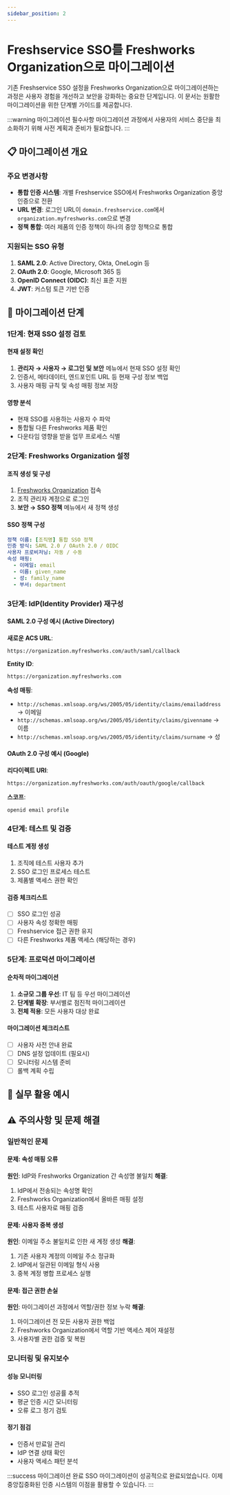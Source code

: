 ```yaml
---
sidebar_position: 2
---
```


# Freshservice SSO를 Freshworks Organization으로 마이그레이션

기존 Freshservice SSO 설정을 Freshworks Organization으로 마이그레이션하는 과정은 사용자 경험을 개선하고 보안을 강화하는 중요한 단계입니다. 이 문서는 원활한 마이그레이션을 위한 단계별 가이드를 제공합니다.

:::warning 마이그레이션 필수사항
마이그레이션 과정에서 사용자의 서비스 중단을 최소화하기 위해 사전 계획과 준비가 필요합니다.
:::

## 📋 마이그레이션 개요

### 주요 변경사항

- **통합 인증 시스템**: 개별 Freshservice SSO에서 Freshworks Organization 중앙 인증으로 전환
- **URL 변경**: 로그인 URL이 `domain.freshservice.com`에서 `organization.myfreshworks.com`으로 변경
- **정책 통합**: 여러 제품의 인증 정책이 하나의 중앙 정책으로 통합

### 지원되는 SSO 유형

1. **SAML 2.0**: Active Directory, Okta, OneLogin 등
2. **OAuth 2.0**: Google, Microsoft 365 등
3. **OpenID Connect (OIDC)**: 최신 표준 지원
4. **JWT**: 커스텀 토큰 기반 인증

## 🔄 마이그레이션 단계

### 1단계: 현재 SSO 설정 검토

#### 현재 설정 확인
1. **관리자 → 사용자 → 로그인 및 보안** 메뉴에서 현재 SSO 설정 확인
2. 인증서, 메타데이터, 엔드포인트 URL 등 현재 구성 정보 백업
3. 사용자 매핑 규칙 및 속성 매핑 정보 저장

#### 영향 분석
- 현재 SSO를 사용하는 사용자 수 파악
- 통합될 다른 Freshworks 제품 확인
- 다운타임 영향을 받을 업무 프로세스 식별

### 2단계: Freshworks Organization 설정

#### 조직 생성 및 구성
1. [Freshworks Organization](https://organization.freshworks.com) 접속
2. 조직 관리자 계정으로 로그인
3. **보안 → SSO 정책** 메뉴에서 새 정책 생성

#### SSO 정책 구성
```yaml
정책 이름: [조직명] 통합 SSO 정책
인증 방식: SAML 2.0 / OAuth 2.0 / OIDC
사용자 프로비저닝: 자동 / 수동
속성 매핑:
  - 이메일: email
  - 이름: given_name
  - 성: family_name
  - 부서: department
```

### 3단계: IdP(Identity Provider) 재구성

#### SAML 2.0 구성 예시 (Active Directory)

**새로운 ACS URL**:
```
https://organization.myfreshworks.com/auth/saml/callback
```

**Entity ID**:
```
https://organization.myfreshworks.com
```

**속성 매핑**:
- `http://schemas.xmlsoap.org/ws/2005/05/identity/claims/emailaddress` → 이메일
- `http://schemas.xmlsoap.org/ws/2005/05/identity/claims/givenname` → 이름
- `http://schemas.xmlsoap.org/ws/2005/05/identity/claims/surname` → 성

#### OAuth 2.0 구성 예시 (Google)

**리다이렉트 URI**:
```
https://organization.myfreshworks.com/auth/oauth/google/callback
```

**스코프**:
```
openid email profile
```

### 4단계: 테스트 및 검증

#### 테스트 계정 생성
1. 조직에 테스트 사용자 추가
2. SSO 로그인 프로세스 테스트
3. 제품별 액세스 권한 확인

#### 검증 체크리스트
- [ ] SSO 로그인 성공
- [ ] 사용자 속성 정확한 매핑
- [ ] Freshservice 접근 권한 유지
- [ ] 다른 Freshworks 제품 액세스 (해당하는 경우)

### 5단계: 프로덕션 마이그레이션

#### 순차적 마이그레이션
1. **소규모 그룹 우선**: IT 팀 등 우선 마이그레이션
2. **단계별 확장**: 부서별로 점진적 마이그레이션
3. **전체 적용**: 모든 사용자 대상 완료

#### 마이그레이션 체크리스트
- [ ] 사용자 사전 안내 완료
- [ ] DNS 설정 업데이트 (필요시)
- [ ] 모니터링 시스템 준비
- [ ] 롤백 계획 수립

## 🏢 실무 활용 예시

## ⚠️ 주의사항 및 문제 해결

### 일반적인 문제

#### 문제: 속성 매핑 오류
**원인**: IdP와 Freshworks Organization 간 속성명 불일치
**해결**:
1. IdP에서 전송되는 속성명 확인
2. Freshworks Organization에서 올바른 매핑 설정
3. 테스트 사용자로 매핑 검증

#### 문제: 사용자 중복 생성
**원인**: 이메일 주소 불일치로 인한 새 계정 생성
**해결**:
1. 기존 사용자 계정의 이메일 주소 정규화
2. IdP에서 일관된 이메일 형식 사용
3. 중복 계정 병합 프로세스 실행

#### 문제: 접근 권한 손실
**원인**: 마이그레이션 과정에서 역할/권한 정보 누락
**해결**:
1. 마이그레이션 전 모든 사용자 권한 백업
2. Freshworks Organization에서 역할 기반 액세스 제어 재설정
3. 사용자별 권한 검증 및 복원

### 모니터링 및 유지보수

#### 성능 모니터링
- SSO 로그인 성공률 추적
- 평균 인증 시간 모니터링
- 오류 로그 정기 검토

#### 정기 점검
- 인증서 만료일 관리
- IdP 연결 상태 확인
- 사용자 액세스 패턴 분석

:::success 마이그레이션 완료
SSO 마이그레이션이 성공적으로 완료되었습니다. 이제 중앙집중화된 인증 시스템의 이점을 활용할 수 있습니다.
:::
